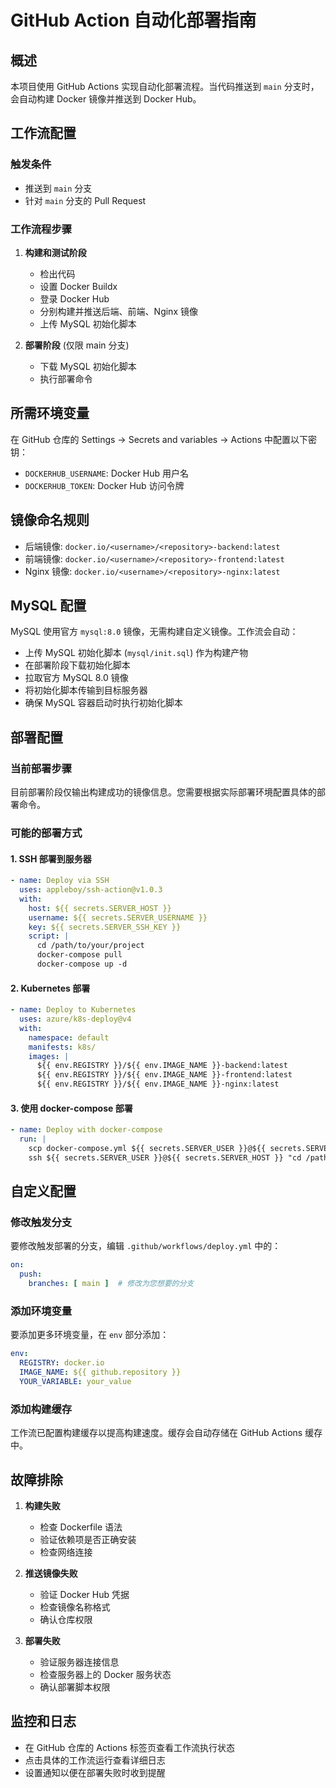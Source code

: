 # GitHub Action 自动化部署指南

## 概述

本项目使用 GitHub Actions 实现自动化部署流程。当代码推送到 `main` 分支时，会自动构建 Docker 镜像并推送到 Docker Hub。

## 工作流配置

### 触发条件
- 推送到 `main` 分支
- 针对 `main` 分支的 Pull Request

### 工作流程步骤

1. **构建和测试阶段**
   - 检出代码
   - 设置 Docker Buildx
   - 登录 Docker Hub
   - 分别构建并推送后端、前端、Nginx 镜像
   - 上传 MySQL 初始化脚本

2. **部署阶段** (仅限 main 分支)
   - 下载 MySQL 初始化脚本
   - 执行部署命令

## 所需环境变量

在 GitHub 仓库的 Settings → Secrets and variables → Actions 中配置以下密钥：

- `DOCKERHUB_USERNAME`: Docker Hub 用户名
- `DOCKERHUB_TOKEN`: Docker Hub 访问令牌

## 镜像命名规则

- 后端镜像: `docker.io/<username>/<repository>-backend:latest`
- 前端镜像: `docker.io/<username>/<repository>-frontend:latest`
- Nginx 镜像: `docker.io/<username>/<repository>-nginx:latest`

## MySQL 配置

MySQL 使用官方 `mysql:8.0` 镜像，无需构建自定义镜像。工作流会自动：
- 上传 MySQL 初始化脚本 (`mysql/init.sql`) 作为构建产物
- 在部署阶段下载初始化脚本
- 拉取官方 MySQL 8.0 镜像
- 将初始化脚本传输到目标服务器
- 确保 MySQL 容器启动时执行初始化脚本

## 部署配置

### 当前部署步骤
目前部署阶段仅输出构建成功的镜像信息。您需要根据实际部署环境配置具体的部署命令。

### 可能的部署方式

#### 1. SSH 部署到服务器
```yaml
- name: Deploy via SSH
  uses: appleboy/ssh-action@v1.0.3
  with:
    host: ${{ secrets.SERVER_HOST }}
    username: ${{ secrets.SERVER_USERNAME }}
    key: ${{ secrets.SERVER_SSH_KEY }}
    script: |
      cd /path/to/your/project
      docker-compose pull
      docker-compose up -d
```

#### 2. Kubernetes 部署
```yaml
- name: Deploy to Kubernetes
  uses: azure/k8s-deploy@v4
  with:
    namespace: default
    manifests: k8s/
    images: |
      ${{ env.REGISTRY }}/${{ env.IMAGE_NAME }}-backend:latest
      ${{ env.REGISTRY }}/${{ env.IMAGE_NAME }}-frontend:latest
      ${{ env.REGISTRY }}/${{ env.IMAGE_NAME }}-nginx:latest
```

#### 3. 使用 docker-compose 部署
```yaml
- name: Deploy with docker-compose
  run: |
    scp docker-compose.yml ${{ secrets.SERVER_USER }}@${{ secrets.SERVER_HOST }}:/path/to/project/
    ssh ${{ secrets.SERVER_USER }}@${{ secrets.SERVER_HOST }} "cd /path/to/project && docker-compose pull && docker-compose up -d"
```

## 自定义配置

### 修改触发分支
要修改触发部署的分支，编辑 `.github/workflows/deploy.yml` 中的：
```yaml
on:
  push:
    branches: [ main ]  # 修改为您想要的分支
```

### 添加环境变量
要添加更多环境变量，在 `env` 部分添加：
```yaml
env:
  REGISTRY: docker.io
  IMAGE_NAME: ${{ github.repository }}
  YOUR_VARIABLE: your_value
```

### 添加构建缓存
工作流已配置构建缓存以提高构建速度。缓存会自动存储在 GitHub Actions 缓存中。

## 故障排除

1. **构建失败**
   - 检查 Dockerfile 语法
   - 验证依赖项是否正确安装
   - 检查网络连接

2. **推送镜像失败**
   - 验证 Docker Hub 凭据
   - 检查镜像名称格式
   - 确认仓库权限

3. **部署失败**
   - 验证服务器连接信息
   - 检查服务器上的 Docker 服务状态
   - 确认部署脚本权限

## 监控和日志

- 在 GitHub 仓库的 Actions 标签页查看工作流执行状态
- 点击具体的工作流运行查看详细日志
- 设置通知以便在部署失败时收到提醒
